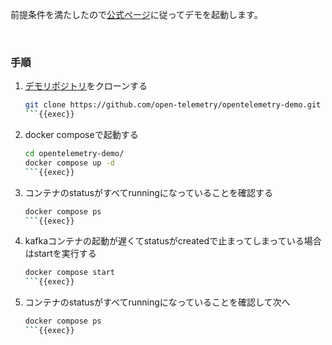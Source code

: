 前提条件を満たしたので[公式ページ](https://opentelemetry.io/docs/demo/docker-deployment/)に従ってデモを起動します。

<br>

### 手順

1. [デモリポジトリ](https://github.com/open-telemetry/opentelemetry-demo)をクローンする

    ```bash
    git clone https://github.com/open-telemetry/opentelemetry-demo.git
    ```{{exec}}

1. docker composeで起動する

    ```bash
    cd opentelemetry-demo/
    docker compose up -d
    ```{{exec}}

1. コンテナのstatusがすべてrunningになっていることを確認する

    ```bash
    docker compose ps
    ```{{exec}}

1. kafkaコンテナの起動が遅くてstatusがcreatedで止まってしまっている場合はstartを実行する

    ```bash
    docker compose start
    ```{{exec}}

1. コンテナのstatusがすべてrunningになっていることを確認して次へ

    ```bash
    docker compose ps
    ```{{exec}}
